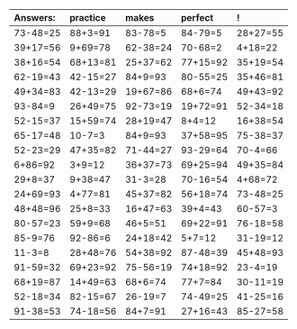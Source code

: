 | Answers: | practice | makes | perfect | ! |
| :--- | :--- | :--- | :--- | :--- |
| 73-48=25 | 88+3=91 | 83-78=5 | 84-79=5 | 28+27=55 | 
| 39+17=56 | 9+69=78 | 62-38=24 | 70-68=2 | 4+18=22 | 
| 38+16=54 | 68+13=81 | 25+37=62 | 77+15=92 | 35+19=54 | 
| 62-19=43 | 42-15=27 | 84+9=93 | 80-55=25 | 35+46=81 | 
| 49+34=83 | 42-13=29 | 19+67=86 | 68+6=74 | 49+43=92 | 
| 93-84=9 | 26+49=75 | 92-73=19 | 19+72=91 | 52-34=18 | 
| 52-15=37 | 15+59=74 | 28+19=47 | 8+4=12 | 16+38=54 | 
| 65-17=48 | 10-7=3 | 84+9=93 | 37+58=95 | 75-38=37 | 
| 52-23=29 | 47+35=82 | 71-44=27 | 93-29=64 | 70-4=66 | 
| 6+86=92 | 3+9=12 | 36+37=73 | 69+25=94 | 49+35=84 | 
| 29+8=37 | 9+38=47 | 31-3=28 | 70-16=54 | 4+68=72 | 
| 24+69=93 | 4+77=81 | 45+37=82 | 56+18=74 | 73-48=25 | 
| 48+48=96 | 25+8=33 | 16+47=63 | 39+4=43 | 60-57=3 | 
| 80-57=23 | 59+9=68 | 46+5=51 | 69+22=91 | 76-18=58 | 
| 85-9=76 | 92-86=6 | 24+18=42 | 5+7=12 | 31-19=12 | 
| 11-3=8 | 28+48=76 | 54+38=92 | 87-48=39 | 45+48=93 | 
| 91-59=32 | 69+23=92 | 75-56=19 | 74+18=92 | 23-4=19 | 
| 68+19=87 | 14+49=63 | 68+6=74 | 77+7=84 | 30-11=19 | 
| 52-18=34 | 82-15=67 | 26-19=7 | 74-49=25 | 41-25=16 | 
| 91-38=53 | 74-18=56 | 84+7=91 | 27+16=43 | 85-27=58 | 
